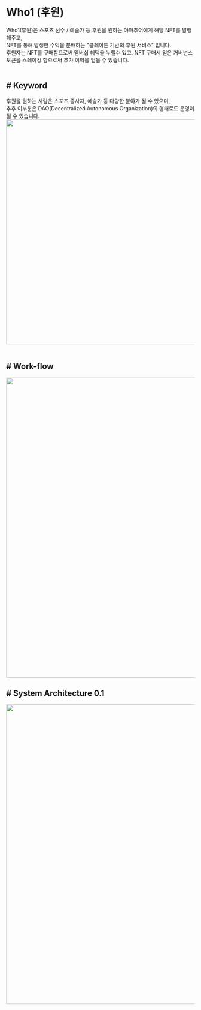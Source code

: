 # Who1 (후원)
Who1(후원)은 스포츠 선수 / 예술가 등 후원을 원하는 아마추어에게 해당 NFT를 발행해주고,<br>
NFT를 통해 발생한 수익을 분배하는 "클레이튼 기반의 후원 서비스" 입니다.<br>
후원자는 NFT를 구매함으로써 멤버십 혜택을 누릴수 있고, NFT 구매시 얻은 거버넌스 토큰을 스테이킹 함으로써 추가 이익을 얻을 수 있습니다.<br><br>

## # Keyword
후원을 원하는 사람은 스포츠 종사자, 예술가 등 다양한 분야가 될 수 있으며, <br>
추후 이부분은 DAO(Decentralized Autonomous Organization)의 형태로도 운영이 될 수 있습니다.<br>
<img src="https://user-images.githubusercontent.com/304667/155274180-1489f242-a645-4b00-b485-15aa5aa68237.png" width=600px>
<br><br>

## # Work-flow
<img src="https://user-images.githubusercontent.com/304667/155274966-0ca30b36-69cf-42f3-ab4f-6a410f2bd85b.png" width=800px>

## # System Architecture 0.1
<img src="https://user-images.githubusercontent.com/304667/155275166-cc569876-6ef6-482f-b8a8-1bcfd1301c7c.png" width=800px>

